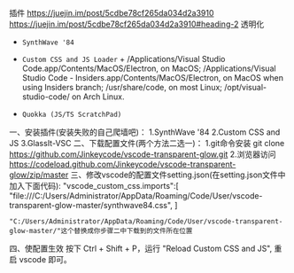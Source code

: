 插件 
https://juejin.im/post/5cdbe78cf265da034d2a3910
https://juejin.im/post/5cdbe78cf265da034d2a3910#heading-2
透明化

 + `SynthWave '84`
 + `Custom CSS and JS Loader`
		 +  /Applications/Visual Studio Code.app/Contents/MacOS/Electron, on MacOS;
		/Applications/Visual Studio Code - Insiders.app/Contents/MacOS/Electron, on MacOS when using Insiders branch;
		/usr/share/code, on most Linux;
		/opt/visual-studio-code/ on Arch Linux.

+ `Quokka (JS/TS ScratchPad)`


一、安装插件(安装失败的自己爬墙吧)：
	1.SynthWave '84 
	2.Custom CSS and JS
	3.GlassIt-VSC
二、下载配置文件(两个方法二选一)：
	1.git命令安装
		git clone https://github.com/Jinkeycode/vscode-transparent-glow.git
	2.浏览器访问
		https://codeload.github.com/Jinkeycode/vscode-transparent-glow/zip/master
三、修改vscode的配置文件setting.json(在setting.json文件中加入下面代码):
	"vscode_custom_css.imports":[
        "file:///C:/Users/Administrator/AppData/Roaming/Code/User/vscode-transparent-glow-master/synthwave84.css",
    ]
    
    "C:/Users/Administrator/AppData/Roaming/Code/User/vscode-transparent-glow-master/"这个替换成你步骤二中下载到的文件所在位置
四、使配置生效
	按下 Ctrl + Shift + P，运行 "Reload Custom CSS and JS", 重启 vscode 即可。
